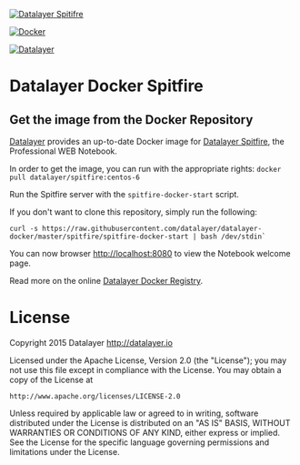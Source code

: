 [![Datalayer Spitifre](http://datalayer.io/ext/images/logo-datalayer-spitfire.png)](http://datalayer.io)

[![Docker](http://datalayer.io/ext/images/docker-logo-small.png)](https://www.docker.com/)

[![Datalayer](http://datalayer.io/ext/images/logo_horizontal_072ppi.png)](http://datalayer.io)

# Datalayer Docker Spitfire

## Get the image from the Docker Repository

[Datalayer](http://datalayer.io) provides an up-to-date Docker image for [Datalayer Spitfire](http://datalayer.io), the Professional WEB Notebook.

In order to get the image, you can run with the appropriate rights: `docker pull datalayer/spitfire:centos-6`

Run the Spitfire server with the `spitfire-docker-start` script.

If you don't want to clone this repository, simply run the following:

```
curl -s https://raw.githubusercontent.com/datalayer/datalayer-docker/master/spitfire/spitfire-docker-start | bash /dev/stdin`
```

You can now browser [http://localhost:8080](http://localhost:8080) to view the Notebook welcome page.

Read more on the online [Datalayer Docker Registry](https://hub.docker.com/u/datalayer/spitfire).

# License

Copyright 2015 Datalayer http://datalayer.io

Licensed under the Apache License, Version 2.0 (the "License");
you may not use this file except in compliance with the License.
You may obtain a copy of the License at

    http://www.apache.org/licenses/LICENSE-2.0

Unless required by applicable law or agreed to in writing, software
distributed under the License is distributed on an "AS IS" BASIS,
WITHOUT WARRANTIES OR CONDITIONS OF ANY KIND, either express or implied.
See the License for the specific language governing permissions and
limitations under the License.
